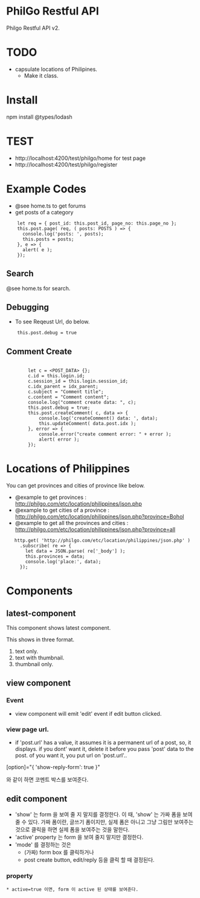 # PhilGo Restful API

Philgo Restful API v2.



# TODO

* capsulate locations of Philipines.
    * Make it class.



# Install


npm install @types/lodash

# TEST

* http://localhost:4200/test/philgo/home for test page
* http://localhost:4200/test/philgo/register


# Example Codes


* @see home.ts to get forums
* get posts of a category
````
    let req = { post_id: this.post_id, page_no: this.page_no };
    this.post.page( req, ( posts: POSTS ) => {
      console.log('posts: ', posts);
      this.posts = posts;
    }, e => {
      alert( e );
    });
````


## Search

@see home.ts for search.




## Debugging

* To see Reqeust Url, do below.

````
    this.post.debug = true
````


## Comment Create

````

        let c = <POST_DATA> {};
        c.id = this.login.id;
        c.session_id = this.login.session_id;
        c.idx_parent = idx_parent;
        c.subject = "Comment title";
        c.content = "Comment content";
        console.log("comment create data: ", c);
        this.post.debug = true;
        this.post.createComment( c, data => {
            console.log('createComment() data: ', data);
            this.updateComment( data.post.idx );
        }, error => {
            console.error("create comment error: " + error );
            alert( error );
        });

````





# Locations of Philippines

You can get provinces and cities of province like below.

 * @example to get provinces : http://philgo.com/etc/location/philippines/json.php
 * @example to get cities of a province : http://philgo.com/etc/location/philippines/json.php?province=Bohol
 * @example to get all the provinces and cities : http://philgo.com/etc/location/philippines/json.php?province=all

 ````
    http.get( 'http://philgo.com/etc/location/philippines/json.php' )
      .subscribe( re => {
        let data = JSON.parse( re['_body'] );
        this.provinces = data;
        console.log('place:', data);
      });
````




# Components

## latest-component

This component shows latest component.

This shows in three format.

1. text only.
2. text with thumbnail.
3. thumbnail only.




## view component

### Event

* view component will emit 'edit' event if edit button clicked.


### view page url.

* if 'post.url' has a value, it assumes it is a permanent url of a post, so, it displays.
    if you dont' want it, delete it before you pass 'post' data to the post.
    of you want it, you put url on 'post.url'..
    

 [option]="{ 'show-reply-form': true }"


 와 같이 하면 코멘트 박스를 보여준다.



## edit component

* 'show' 는 form 을 보여 줄 지 말지를 결정한다.
    이 때, 'show' 는 가짜 폼을 보여 줄 수 있다.
    가짜 폼이란, 글쓰기 폼이지만, 실제 폼은 아니고 그냥 그림만 보여주는 것으로 클릭을 하면 실제 폼을 보여주는 것을 말한다.
* 'active' property 는 form 을 보여 줄지 말지만 결정한다.
* 'mode' 를 결정하는 것은
    * (가짜) form box 를 클릭하거나
    * post create button, edit/reply 등을 클릭 할 때 결정된다.





### property

    * active=true 이면, form 이 active 된 상태를 보여준다.







